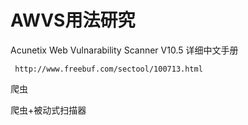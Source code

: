 # AWVS用法研究



Acunetix Web Vulnarability Scanner V10.5 详细中文手册

` http://www.freebuf.com/sectool/100713.html`





 爬虫





爬虫+被动式扫描器











